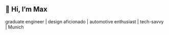 👋 Hi, I’m Max
---
graduate engineer | design aficionado | automotive enthusiast | tech-savvy | Munich

